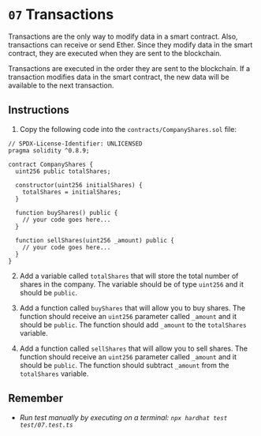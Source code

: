# `07` Transactions

Transactions are the only way to modify data in a smart contract. Also, transactions can receive or send Ether. Since they modify data in the smart contract, they are executed when they are sent to the blockchain.

Transactions are executed in the order they are sent to the blockchain. If a transaction modifies data in the smart contract, the new data will be available to the next transaction.

## Instructions

1. Copy the following code into the `contracts/CompanyShares.sol` file:

```solidity
// SPDX-License-Identifier: UNLICENSED
pragma solidity ^0.8.9;

contract CompanyShares {
  uint256 public totalShares;

  constructor(uint256 initialShares) {
    totalShares = initialShares;
  }

  function buyShares() public {
    // your code goes here...
  }

  function sellShares(uint256 _amount) public {
    // your code goes here...
  }
}

```

2. Add a variable called `totalShares` that will store the total number of shares in the company. The variable should be of type `uint256` and it should be `public`.

3. Add a function called `buyShares` that will allow you to buy shares. The function should receive an `uint256` parameter called `_amount` and it should be `public`. The function should add `_amount` to the `totalShares` variable.

4. Add a function called `sellShares` that will allow you to sell shares. The function should receive an `uint256` parameter called `_amount` and it should be `public`. The function should subtract `_amount` from the `totalShares` variable.

## Remember

- _Run test manually by executing on a terminal: `npx hardhat test test/07.test.ts`_
